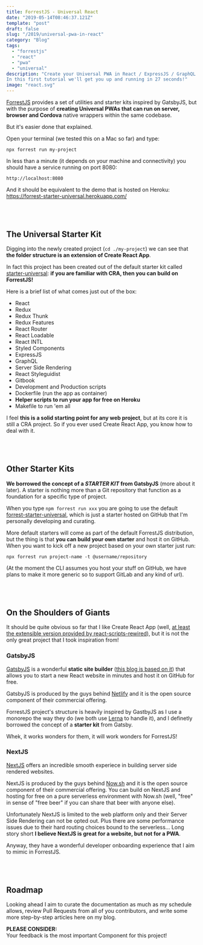 ```yaml
---
title: ForrestJS - Universal React
date: "2019-05-14T08:46:37.121Z"
template: "post"
draft: false
slug: "/2019/universal-pwa-in-react"
category: "Blog"
tags:
  - "forrestjs"
  - "react"
  - "pwa"
  - "universal"
description: "Create your Universal PWA in React / ExpressJS / GraphQL. With ForrestJS it's easy and fast.
In this first tutorial we'll get you up and running in 27 seconds!"
image: "react.svg"
---
```


[ForrestJS](https://forrestjs.github.io) provides a set of utilities and starter kits inspired by GatsbyJS, but with the purpose
of **creating Universal PWAs that can run on server, browser and Cordova** native wrappers within the same codebase.

But it's easier done that explained.

Open your terminal (we tested this on a Mac so far) and type:

    npx forrest run my-project

In less than a minute (it depends on your machine and connectivity) you should have a service running on port 8080:

    http://localhost:8080

And it should be equivalent to the demo that is hosted on Heroku:
https://forrest-starter-universal.herokuapp.com/

<div style="margin-top: 80px"></div>

## The Universal Starter Kit

Digging into the newly created project (`cd ./my-project`) we can see that **the folder structure is an
extension of Create React App**.

In fact this project has been created out of the default starter kit called
[starter-universal](http://github.com/forrestjs/starter-universal):
**if you are familiar with CRA, then you can build on ForrestJS!**

Here is a brief list of what comes just out of the box:

- React
- Redux
- Redux Thunk
- Redux Features
- React Router
- React Loadable
- React INTL
- Styled Components
- ExpressJS
- GraphQL
- Server Side Rendering
- React Styleguidist
- Gitbook
- Development and Production scripts
- Dockerfile (run the app as container)
- **Helper scripts to run your app for free on Heroku**
- Makefile to run 'em all

I feel **this is a solid starting point for any web project**, but at its core it is still a CRA project.
So if you ever used Create React App, you know how to deal with it.

<div style="margin-top: 80px"></div>

## Other Starter Kits

**We borrowed the concept of a _STARTER KIT_ from GatsbyJS** (more about it later). A starter is nothing more
than a Git repository that function as a foundation for a specific type of project.

When you type `npm forrest run xxx` you are going to use the default
[forrest-starter-universal](https://github.com/forrestjs/starter-universal#forrest-starter-universal),
which is just a starter hosted on GitHub that I'm personally developing and curating.

More default starters will come as part of the default ForrestJS distribution, but the thing is that
**you can build your own starter** and host it on GitHub. When you want to kick off a new project based
on your own starter just run:

    npx forrest run project-name -t @username/repository

(At the moment the CLI assumes you host your stuff on GitHub, we have plans to make it more generic
so to support GitLab and any kind of url).

<div style="margin-top: 80px"></div>

## On the Shoulders of Giants

It should be quite obvious so far that I like Create React App (well, [at least the extensible version
provided by react-scripts-rewired](https://www.npmjs.com/package/react-scripts-rewired)), but it is not
the only great project that I took inspiration from!

### GatsbyJS

[GatsbyJS](https://gatsbyjs.org) is a wonderful **static site builder**
([this blog is based on it](/2019/free-website-with-gatsby-and-gitpod)) that allows you to start a new
React website in minutes and host it on GitHub for free.

GatsbyJS is produced by the guys behind [Netlify](https://www.netlify.com) and it is
the open source component of their commercial offering.

ForrestJS project's structure is heavily inspired by GastbyJS as I use a monorepo the way they do
(we both use [Lerna](https://lerna.js.org/) to handle it), and I definetly borrowed the concept of a
**starter kit** from Gatsby.

Whek, it works wonders for them, it will work wonders for ForrestJS!

### NextJS

[NextJS](https://nextjs.org) offers an incredible smooth experiece in building server side rendered websites.

NextJS is produced by the guys behind [Now.sh](https://zeit.co/now) and it is the open source component of
their commercial offering. You can build on NextJS and hosting for free on a pure serverless environment
with Now.sh (well, "free" in sense of "free beer" if you can share that beer with anyone else).

Unfortunately NextJS is limited to the web platform only and their Server Side Rendering can not be opted out.
Plus there are some performance issues due to their hard routing choices bound to the serverless... Long story
short **I believe NextJS is great for a website, but not for a PWA**.

Anyway, they have a wonderful developer onboarding experience that I aim to mimic in ForrestJS.

<div style="margin-top: 80px"></div>

## Roadmap

Looking ahead I aim to curate the documentation as much as my schedule allows, review Pull Requests from all
of you contributors, and write some more step-by-step articles here on my blog.

**PLEASE CONSIDER:**<br>
Your feedback is the most important Component for this project!


